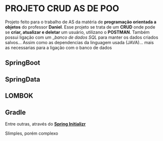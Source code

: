 # **PROJETO CRUD AS DE POO**

Projeto feito para o trabalho de AS da matéria de **programação orientada a objetos** do professor **Daniel**.
Esse projeto se trata de um **CRUD** onde pode se **criar, atualizar e deletar** um usuário, utilizano o __POSTMAN__.
Também possui ligação com um __banco de dados SQL_ para manter os dados criados salvos...
Assim como as dependencias da linguagem usada (JAVA)... mais as necessarias para a ligação com o banco de dados

## SpringBoot
## SpringData
## LOMBOK
## Gradle 
Entre outras, através do **[Spring Initializr](https://start.spring.io/)**

Slimples, porém complexo
